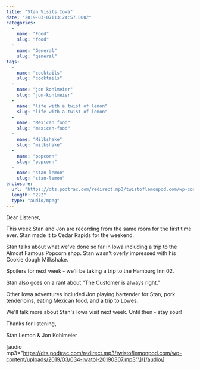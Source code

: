 ```yaml
---
title: "Stan Visits Iowa"
date: "2019-03-07T13:24:57.000Z"
categories: 
  - 
    name: "Food"
    slug: "food"
  - 
    name: "General"
    slug: "general"
tags: 
  - 
    name: "cocktails"
    slug: "cocktails"
  - 
    name: "jon kohlmeier"
    slug: "jon-kohlmeier"
  - 
    name: "life with a twist of lemon"
    slug: "life-with-a-twist-of-lemon"
  - 
    name: "Mexican food"
    slug: "mexican-food"
  - 
    name: "Milkshake"
    slug: "milkshake"
  - 
    name: "popcorn"
    slug: "popcorn"
  - 
    name: "stan lemon"
    slug: "stan-lemon"
enclosure: 
  url: "https://dts.podtrac.com/redirect.mp3/twistoflemonpod.com/wp-content/uploads/2019/03/034-lwatol-20190307.mp3"
  length: "222"
  type: "audio/mpeg"
---
```


Dear Listener,

This week Stan and Jon are recording from the same room for the first time ever. Stan made it to Cedar Rapids for the weekend.

Stan talks about what we've done so far in Iowa including a trip to the Almost Famous Popcorn shop. Stan wasn't overly impressed with his Cookie dough Milkshake.

Spoilers for next week - we'll be taking a trip to the Hamburg Inn 02.

Stan also goes on a rant about "The Customer is always right."

Other Iowa adventures included Jon playing bartender for Stan, pork tenderloins, eating Mexican food, and a trip to Lowes.

We'll talk more about Stan's Iowa visit next week. Until then - stay sour!

Thanks for listening,

Stan Lemon & Jon Kohlmeier

\[audio mp3="https://dts.podtrac.com/redirect.mp3/twistoflemonpod.com/wp-content/uploads/2019/03/034-lwatol-20190307.mp3"\]\[/audio\]
